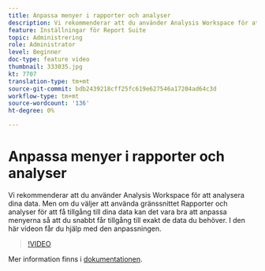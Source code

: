 ```yaml
---
title: Anpassa menyer i rapporter och analyser
description: Vi rekommenderar att du använder Analysis Workspace för att analysera dina data. Men om du väljer att använda gränssnittet Rapporter och analyser för att få tillgång till dina data kan det vara bra att anpassa menyerna så att du snabbt får tillgång till exakt de data du behöver. I den här videon får du hjälp med den anpassningen.
feature: Inställningar för Report Suite
topic: Administrering
role: Administrator
level: Beginner
doc-type: feature video
thumbnail: 333035.jpg
kt: 7707
translation-type: tm+mt
source-git-commit: bdb2439218cff25fc619e627546a17204ad64c3d
workflow-type: tm+mt
source-wordcount: '136'
ht-degree: 0%

---
```



# Anpassa menyer i rapporter och analyser

Vi rekommenderar att du använder Analysis Workspace för att analysera dina data. Men om du väljer att använda gränssnittet Rapporter och analyser för att få tillgång till dina data kan det vara bra att anpassa menyerna så att du snabbt får tillgång till exakt de data du behöver. I den här videon får du hjälp med den anpassningen.

>[!VIDEO](https://video.tv.adobe.com/v/333035/?quality=12&learn=on)

Mer information finns i [dokumentationen](https://experienceleague.adobe.com/docs/analytics/admin/admin-tools/customize-menus.html).
